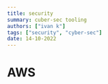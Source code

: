 ```yaml
---
title: security
summary: cuber-sec tooling
authors: ["ivan k"]
tags: ["security", "cyber-sec"]
date: 14-10-2022
---
```


# AWS


